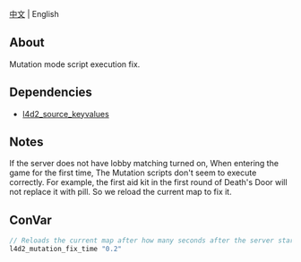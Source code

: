 [中文](./README.md) | English

## About
Mutation mode script execution fix.

## Dependencies
- [l4d2_source_keyvalues](https://github.com/fdxx/l4d2_source_keyvalues) 

## Notes
If the server does not have lobby matching turned on, When entering the game for the first time, The Mutation scripts don't seem to execute correctly. For example, the first aid kit in the first round of Death's Door will not replace it with pill. So we reload the current map to fix it.

## ConVar
```c
// Reloads the current map after how many seconds after the server starts.
l4d2_mutation_fix_time "0.2"
```
